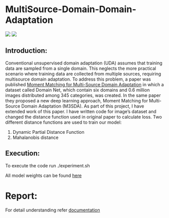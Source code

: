 # MultiSource-Domain-Domain-Adaptation

![](https://img.shields.io/badge/pytorch-1.6.0-blue.svg?style=flat) ![](https://img.shields.io/badge/python-3.7.1-green.svg?style=flat) 


## Introduction:

Conventional unsupervised domain adaptation (UDA) assumes that training data are sampled from a single domain.
This neglects the more practical scenario where training
data are collected from multiple sources, requiring multisource domain adaptation. To address this problem, a paper was published [Moment Matching for Multi-Source
Domain Adaptation](http://ai.bu.edu/M3SDA/) in which a dataset called Domain
Net, which contain six domains and 0.6 million images distributed among 345 categories, was created. In the same paper they proposed a new deep learning approach, Moment
Matching for Multi-Source Domain Adaptation (M3SDA).
As part of this project, I have extended work of this paper. I have written code for image’s dataset and changed
the distance function used in original paper to calculate loss.
Two different distance functions are used to train our model: 
1. Dynamic Partial Distance Function
1. Mahalanobis distance

## Execution:

To execute the code run ./experiment.sh


All model weights can be found [here](https://drive.google.com/file/d/1aZtT1rrFXTfDd4XCeauvwgi24axLng9V/view?usp=sharing)
# Report: 

For detail understanding refer [documentation](Final_Report.pdf)
